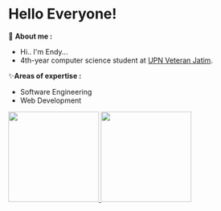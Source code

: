 # Hello Everyone! 

<p align="justify"> 
  👤 <strong>About me :</strong>
    <ul>
      <li>Hi.. I'm Endy...</li>
      <li>4th-year computer science student at <a href="https://www.upnjatim.ac.id/en/" target="_blank">UPN Veteran Jatim</a>. <br></li>
   </ul>
   
  ✨<strong>Areas of expertise :</strong>
   <ul>
      <li>Software Engineering</li>
      <li>Web Development</li>
   </ul>
</p>

<p align="left">
<a href="https://github.com/fahmi-nugroho">
  <img height="180em" src="https://github-readme-stats-eight-theta.vercel.app/api?username=EndyPratama&show_icons=true&theme=algolia&include_all_commits=true&count_private=true"/>
  <img height="180em" src="https://github-readme-stats-eight-theta.vercel.app/api/top-langs/?username=EndyPratama&layout=compact&langs_count=8&theme=algolia"/>
</a>
</p>
